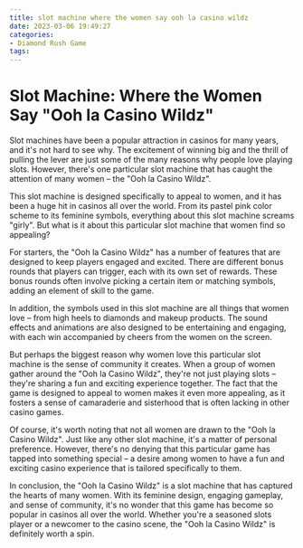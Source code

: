 ```yaml
---
title: slot machine where the women say ooh la casino wildz
date: 2023-03-06 19:49:27
categories:
- Diamond Rush Game
tags:
---
```



# Slot Machine: Where the Women Say "Ooh la Casino Wildz"

Slot machines have been a popular attraction in casinos for many years, and it's not hard to see why. The excitement of winning big and the thrill of pulling the lever are just some of the many reasons why people love playing slots. However, there's one particular slot machine that has caught the attention of many women – the "Ooh la Casino Wildz".

This slot machine is designed specifically to appeal to women, and it has been a huge hit in casinos all over the world. From its pastel pink color scheme to its feminine symbols, everything about this slot machine screams "girly". But what is it about this particular slot machine that women find so appealing?

For starters, the "Ooh la Casino Wildz" has a number of features that are designed to keep players engaged and excited. There are different bonus rounds that players can trigger, each with its own set of rewards. These bonus rounds often involve picking a certain item or matching symbols, adding an element of skill to the game.

In addition, the symbols used in this slot machine are all things that women love – from high heels to diamonds and makeup products. The sound effects and animations are also designed to be entertaining and engaging, with each win accompanied by cheers from the women on the screen.

But perhaps the biggest reason why women love this particular slot machine is the sense of community it creates. When a group of women gather around the "Ooh la Casino Wildz", they're not just playing slots – they're sharing a fun and exciting experience together. The fact that the game is designed to appeal to women makes it even more appealing, as it fosters a sense of camaraderie and sisterhood that is often lacking in other casino games.

Of course, it's worth noting that not all women are drawn to the "Ooh la Casino Wildz". Just like any other slot machine, it's a matter of personal preference. However, there's no denying that this particular game has tapped into something special – a desire among women to have a fun and exciting casino experience that is tailored specifically to them.

In conclusion, the "Ooh la Casino Wildz" is a slot machine that has captured the hearts of many women. With its feminine design, engaging gameplay, and sense of community, it's no wonder that this game has become so popular in casinos all over the world. Whether you're a seasoned slots player or a newcomer to the casino scene, the "Ooh la Casino Wildz" is definitely worth a spin.